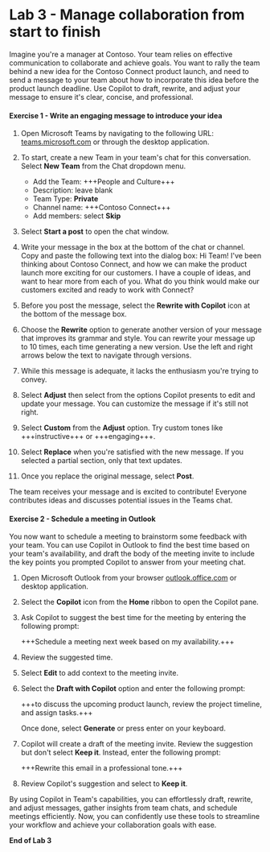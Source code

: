 # Lab 3 - Manage collaboration from start to finish

Imagine you're a manager at Contoso. Your team relies on effective communication to collaborate and achieve goals. You want to rally the team behind a new idea for the Contoso Connect product launch, and need to send a message to your team about how to incorporate this idea before the product launch deadline. Use Copilot to draft, rewrite, and adjust your message to ensure it's clear, concise, and professional.

#### Exercise 1 - Write an engaging message to introduce your idea

1. Open Microsoft Teams by navigating to the following URL: [teams.microsoft.com](https://teams.microsoft.com) or through the desktop application.

1. To start, create a new Team in your team's chat for this conversation. Select **New Team** from the Chat dropdown menu.

    - Add the Team:  +++People and Culture+++
    - Description: leave blank
    - Team Type: **Private**
    - Channel name: +++Contoso Connect+++
    - Add members: select **Skip**

1. Select **Start a post** to open the chat window.

1. Write your message in the box at the bottom of the chat or channel. Copy and paste the following text into the dialog box:
    Hi Team! I've been thinking about Contoso Connect, and how we can make the product launch more exciting for our customers. I have a couple of ideas, and want to hear more from each of you. What do you think would make our customers excited and ready to work with Connect?

1. Before you post the message, select the **Rewrite with Copilot** icon at the bottom of the message box.

1. Choose the **Rewrite** option to generate another version of your message that improves its grammar and style. You can rewrite your message up to 10 times, each time generating a new version. Use the left and right arrows below the text to navigate through versions.

1. While this message is adequate, it lacks the enthusiasm you're trying to convey.

1. Select **Adjust** then select from the options Copilot presents to edit and update your message. You can customize the message if it's still not right.

1. Select **Custom** from the **Adjust** option. Try custom tones like +++instructive+++ or +++engaging+++.

1. Select **Replace** when you're satisfied with the new message. If you selected a partial section, only that text updates.

1. Once you replace the original message, select **Post**.

The team receives your message and is excited to contribute! Everyone contributes ideas and discusses potential issues in the Teams chat.

#### Exercise 2 - Schedule a meeting in Outlook

You now want to schedule a meeting to brainstorm some feedback with your team. You can use Copilot in Outlook to find the best time based on your team's availability, and draft the body of the meeting invite to include the key points you prompted Copilot to answer from your meeting chat.

1. Open Microsoft Outlook from your browser [outlook.office.com](https://outlook.office.com) or desktop application.

1. Select the **Copilot** icon from the **Home** ribbon to open the Copilot pane.

1. Ask Copilot to suggest the best time for the meeting by entering the following prompt:

    +++Schedule a meeting next week based on my availability.+++

1. Review the suggested time.

1. Select **Edit** to add context to the meeting invite.

1. Select the **Draft with Copilot** option and enter the following prompt:

    +++to discuss the upcoming product launch, review the project timeline, and assign tasks.+++

    Once done, select **Generate** or press enter on your keyboard.

1. Copilot will create a draft of the meeting invite. Review the suggestion but don't select **Keep it**. Instead, enter the following prompt:

    +++Rewrite this email in a professional tone.+++

1. Review Copilot's suggestion and select to **Keep it**.

By using Copilot in Team's capabilities, you can effortlessly draft, rewrite, and adjust messages, gather insights from team chats, and schedule meetings efficiently. Now, you can confidently use these tools to streamline your workflow and achieve your collaboration goals with ease.

**End of Lab 3**
